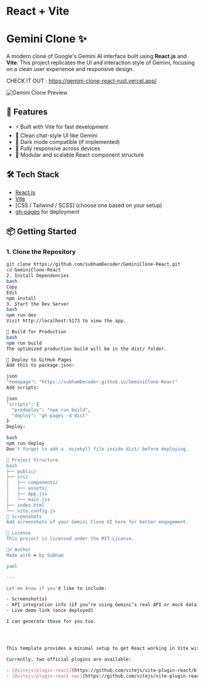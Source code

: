 # React + Vite

# Gemini Clone ✨

A modern clone of Google's Gemini AI interface built using **React.js** and **Vite**. This project replicates the UI and interaction style of Gemini, focusing on a clean user experience and responsive design.

CHECK IT OUT : https://gemini-clone-react-rust.vercel.app/

![Gemini Clone Preview](./preview.png) 

## 🚀 Features

- ⚡ Built with Vite for fast development
- 💬 Clean chat-style UI like Gemini
- 🌙 Dark mode compatible (if implemented)
- 📱 Fully responsive across devices
- 🎯 Modular and scalable React component structure

## 🛠️ Tech Stack

- [React.js](https://reactjs.org/)
- [Vite](https://vitejs.dev/)
- [CSS / Tailwind / SCSS] (choose one based on your setup)
- [gh-pages](https://www.npmjs.com/package/gh-pages) for deployment

## 📦 Getting Started

### 1. Clone the Repository

```bash
git clone https://github.com/subhamDecoder/GeminiClone-React.git
cd GeminiClone-React
2. Install Dependencies
bash
Copy
Edit
npm install
3. Start the Dev Server
bash
npm run dev
Visit http://localhost:5173 to view the app.

🔨 Build for Production
bash
npm run build
The optimized production build will be in the dist/ folder.

🚀 Deploy to GitHub Pages
Add this to package.json:

json
"homepage": "https://subhamDecoder.github.io/GeminiClone-React"
Add scripts:

json
"scripts": {
  "predeploy": "npm run build",
  "deploy": "gh-pages -d dist"
}
Deploy:

bash
npm run deploy
Don't forget to add a .nojekyll file inside dist/ before deploying.

📁 Project Structure
bash
├── public/
├── src/
│   ├── components/
│   ├── assets/
│   ├── App.jsx
│   └── main.jsx
├── index.html
└── vite.config.js
📸 Screenshots
Add screenshots of your Gemini Clone UI here for better engagement.

📄 License
This project is licensed under the MIT License.

🙋‍♂️ Author
Made with ❤️ by Subham

yaml

---

Let me know if you'd like to include:

- Screenshot(s)
- API integration info (if you’re using Gemini’s real API or mock data)
- Live demo link (once deployed)

I can generate those for you too.




This template provides a minimal setup to get React working in Vite with HMR and some ESLint rules.

Currently, two official plugins are available:

- [@vitejs/plugin-react](https://github.com/vitejs/vite-plugin-react/blob/main/packages/plugin-react/README.md) uses [Babel](https://babeljs.io/) for Fast Refresh
- [@vitejs/plugin-react-swc](https://github.com/vitejs/vite-plugin-react-swc) uses [SWC](https://swc.rs/) for Fast Refresh

